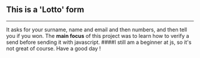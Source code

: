 ## This is a 'Lotto' form
***
It asks for your surname, name and email and then numbers, and then tell you if you won.
The **main focus** of this project was to learn how to verify a send before sending it with javascript.
####I still am a beginner at js, so it's not great of course. Have a good day !
